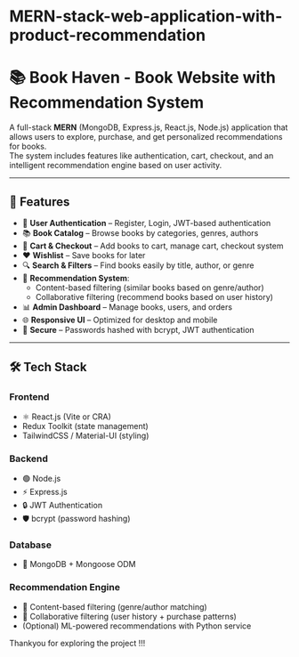 # MERN-stack-web-application-with-product-recommendation
# 📚 Book Haven - Book Website with Recommendation System

A full-stack **MERN** (MongoDB, Express.js, React.js, Node.js) application that allows users to explore, purchase, and get personalized recommendations for books.  
The system includes features like authentication, cart, checkout, and an intelligent recommendation engine based on user activity.

---

## 🚀 Features

- 👤 **User Authentication** – Register, Login, JWT-based authentication
- 📚 **Book Catalog** – Browse books by categories, genres, authors
- 🛒 **Cart & Checkout** – Add books to cart, manage cart, checkout system
- ❤️ **Wishlist** – Save books for later
- 🔍 **Search & Filters** – Find books easily by title, author, or genre
- 🤖 **Recommendation System**:
  - Content-based filtering (similar books based on genre/author)
  - Collaborative filtering (recommend books based on user history)
- 📊 **Admin Dashboard** – Manage books, users, and orders
- 🌐 **Responsive UI** – Optimized for desktop and mobile
- 🔐 **Secure** – Passwords hashed with bcrypt, JWT authentication

---

## 🛠️ Tech Stack

### Frontend
- ⚛️ React.js (Vite or CRA)
- Redux Toolkit (state management)
- TailwindCSS / Material-UI (styling)

### Backend
- 🟢 Node.js
- ⚡ Express.js
- 🔒 JWT Authentication
- 🛡️ bcrypt (password hashing)

### Database
- 🍃 MongoDB + Mongoose ODM

### Recommendation Engine
- 📖 Content-based filtering (genre/author matching)
- 🤝 Collaborative filtering (user history + purchase patterns)
- (Optional) ML-powered recommendations with Python service

Thankyou for exploring the project !!!


